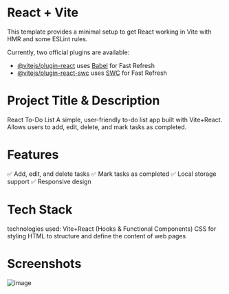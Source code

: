 # React + Vite

This template provides a minimal setup to get React working in Vite with HMR and some ESLint rules.

Currently, two official plugins are available:

- [@vitejs/plugin-react](https://github.com/vitejs/vite-plugin-react/blob/main/packages/plugin-react/README.md) uses [Babel](https://babeljs.io/) for Fast Refresh
- [@vitejs/plugin-react-swc](https://github.com/vitejs/vite-plugin-react-swc) uses [SWC](https://swc.rs/) for Fast Refresh
# Project Title & Description
React To-Do List
A simple, user-friendly to-do list app built with Vite+React. Allows users to add, edit, delete, and mark tasks as completed.

# Features
✅ Add, edit, and delete tasks
✅ Mark tasks as completed
✅ Local storage support
✅ Responsive design

# Tech Stack
technologies used:
Vite+React (Hooks & Functional Components)
CSS for styling
HTML to structure and define the content of web pages

# Screenshots 
![image](https://github.com/user-attachments/assets/622bbe06-77fe-45e2-a7ac-1d553260e2e7)
